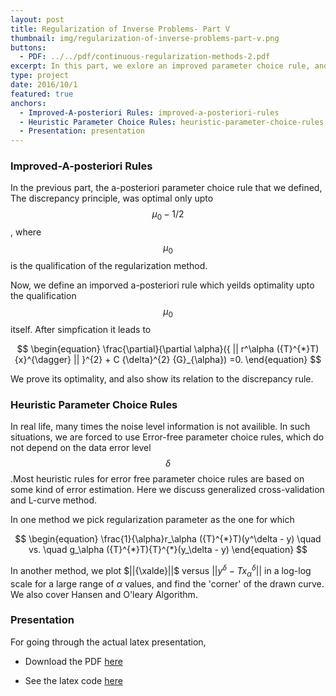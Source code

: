 ```yaml
---
layout: post
title: Regularization of Inverse Problems- Part V
thumbnail: img/regularization-of-inverse-problems-part-v.png
buttons:
  - PDF: ../../pdf/continuous-regularization-methods-2.pdf
excerpt: In this part, we exlore an improved parameter choice rule, and heuristic rules.
type: project
date: 2016/10/1
featured: true
anchors:
  - Improved-A-posteriori Rules: improved-a-posteriori-rules
  - Heuristic Parameter Choice Rules: heuristic-parameter-choice-rules
  - Presentation: presentation
---
```


### Improved-A-posteriori Rules

In the previous part, the a-posteriori parameter choice rule that we defined, The discrepancy
principle, was optimal only upto $$ \mu_0 -1/2 $$, where $$ \mu_0 $$ is the qualification
of the regularization method.

Now, we define an imporved a-posteriori rule which yeilds optimality upto the qualification
$$ \mu_0 $$ itself. After simpfication it leads to

$$
\begin{equation}
\frac{\partial}{\partial \alpha}({ || r^\alpha ({T}^{*}T){x}^{\dagger} || }^{2} + C
{\delta}^{2} {G}_{\alpha}) =0.
\end{equation}
$$

We prove its optimality, and also show its relation to the discrepancy rule.

###  Heuristic Parameter Choice Rules

In real life, many times the noise level information is not availible. In such situations, we
are forced to use Error-free parameter choice rules, which do not depend on the data error
level $$ \delta $$.Most heuristic rules for error free parameter choice rules are based on
some kind of error estimation. Here we discuss generalized cross-validation and L-curve method.

In one method we pick regularization parameter as the one for which

$$
\begin{equation}
\frac{1}{\alpha}r_\alpha ({T}^{*}T)(y^\delta - y) \quad vs. \quad
g_\alpha ({T}^{*}T){T}^{*}(y_\delta - y)
\end{equation}
$$

In another method, we plot $||{\xalde}||$ versus $||{y^\delta - T {x}_{\alpha}^{\delta}}||$ in a log-log scale
for a large range of $\alpha$ values, and find the 'corner' of the drawn curve. We also cover
Hansen and O'leary Algorithm.

### Presentation

For going through the actual latex presentation,

* Download the PDF [here](../../pdf/continuous-regularization-methods-2.pdf)

* See the latex code [here](https://www.overleaf.com/read/xgwdynqkcqff)
